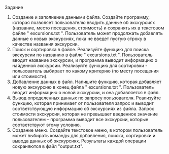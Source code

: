 Задание
1. Создание и заполнение данными файла.
Создайте программу, которая позволяет пользователю вводить данные об
экскурсиях (название, место посещения, стоимость) и сохранять их в
текстовом файле " excursions.txt ".
Пользователь может продолжать добавлять данные о новых экскурсиях, пока
не введет пустую строку в качестве названия экскурсии.
2. Поиск и сортировка в файле.
Реализуйте функцию для поиска экскурсии по названию в файле "
excursions.txt ". Пользователь вводит название экскурсии, и программа
выводит информацию о найденной экскурсии.
Реализуйте функцию для сортировки - пользователь выбирает по какому
критерию (по месту посещения или стоимости).
3. Добавление данных в файл.
Напишите функцию, которая добавляет новую экскурсию в конец файла "
excursions.txt ". Пользователь вводит информацию о новой экскурсии, и она
добавляется в файл.
4. Вывод определенных данных по запросу пользователя.
Реализуйте функцию, которая принимает от пользователя запрос и выводит
соответствующую информацию об экскурсиях из файла.
Запрос стоимости экскурсии, которая не превышает введенное значение
пользователем – программа выводит все экскурсии, которые соответствуют
этому условию.
5. Создание меню.
Создайте текстовое меню, в котором пользователь может выбирать команды
для добавления, поиска, сортировки и вывода данных об экскурсиях.
Результаты каждой операции сохраняются в файл "output.txt".
